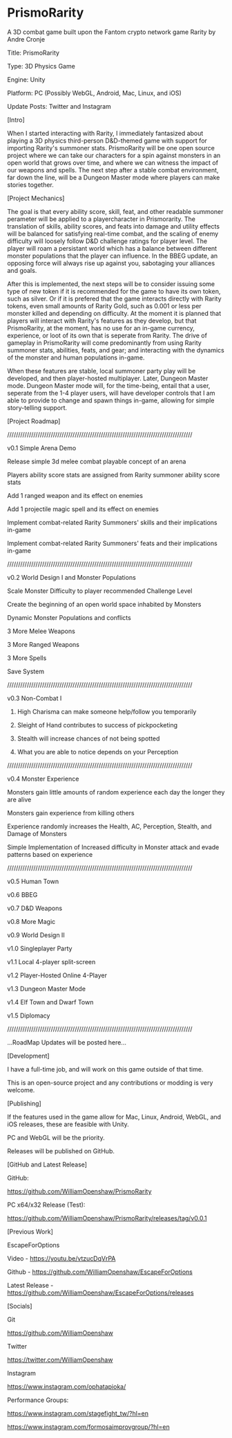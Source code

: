 # PrismoRarity
A 3D combat game built upon the Fantom crypto network game Rarity by Andre Cronje

Title: PrismoRarity

Type: 3D Physics Game

Engine: Unity

Platform: PC (Possibly WebGL, Android, Mac, Linux, and iOS)

Update Posts: Twitter and Instagram


[Intro]

When I started interacting with Rarity, I immediately fantasized about playing a 3D physics third-person D&D-themed game with support for importing Rarity's summoner stats. PrismoRarity will be one open source project where we can take our characters for a spin against monsters in an open world that grows over time, and where we can witness the impact of our weapons and spells. The next step after a stable combat environment, far down the line, will be a Dungeon Master mode where players can make stories together.

[Project Mechanics]

The goal is that every ability score, skill, feat, and other readable summoner perameter will be applied to a playercharacter in Prismorarity. The translation of skills, ability scores, and feats into damage and utility effects will be balanced for satisfying real-time combat, and the scaling of enemy difficulty will loosely follow D&D challenge ratings for player level. The player will roam a persistant world which has a balance between different monster populations that the player can influence. In the BBEG update, an opposing force will always rise up against you, sabotaging your alliances and goals.

After this is implemented, the next steps will be to consider issuing some type of new token if it is recommended for the game to have its own token, such as silver. Or if it is prefered that the game interacts directly with Rarity tokens, even small amounts of Rarity Gold, such as 0.001 or less per monster killed and depending on difficulty. At the moment it is planned that players will interact with Rarity's features as they develop, but that PrismoRarity, at the moment, has no use for an in-game currency, experience, or loot of its own that is seperate from Rarity. The drive of gameplay in PrismoRarity will come predominantly from using Rarity summoner stats, abilities, feats, and gear; and interacting with the dynamics of the monster and human populations in-game.

When these features are stable, local summoner party play will be developed, and then player-hosted multiplayer. Later, Dungeon Master mode. Dungeon Master mode will, for the time-being, entail that a user, seperate from the 1-4 player users, will have developer controls that I am able to provide to change and spawn things in-game, allowing for simple story-telling support.

[Project Roadmap]

/////////////////////////////////////////////////////////////////////////////////////

v0.1 Simple Arena Demo

 Release simple 3d melee combat playable concept of an arena
 
 Players ability score stats are assigned from Rarity summoner ability score stats
 
 Add 1 ranged weapon and its effect on enemies
 
 Add 1 projectile magic spell and its effect on enemies
 
 Implement combat-related Rarity Summoners' skills and their implications in-game
 
 Implement combat-related Rarity Summoners' feats and their implications in-game
 
 /////////////////////////////////////////////////////////////////////////////////////

v0.2 World Design I and Monster Populations

 Scale Monster Difficulty to player recommended Challenge Level
 
 Create the beginning of an open world space inhabited by Monsters
 
 Dynamic Monster Populations and conflicts
 
 3 More Melee Weapons
 
 3 More Ranged Weapons
 
 3 More Spells
 
 Save System
 
 /////////////////////////////////////////////////////////////////////////////////////

v0.3 Non-Combat I

 1. High Charisma can make someone help/follow you temporarily
  
 2. Sleight of Hand contributes to success of pickpocketing
 
 3. Stealth will increase chances of not being spotted
 
 4. What you are able to notice depends on your Perception

/////////////////////////////////////////////////////////////////////////////////////

v0.4 Monster Experience

 Monsters gain little amounts of random experience each day the longer they are alive
 
 Monsters gain experience from killing others
 
 Experience randomly increases the Health, AC, Perception, Stealth, and Damage of Monsters
 
 Simple Implementation of Increased difficulty in Monster attack and evade patterns based on experience
 
 /////////////////////////////////////////////////////////////////////////////////////
 
v0.5 Human Town

v0.6 BBEG

v0.7 D&D Weapons

v0.8 More Magic

v0.9 World Design II

v1.0 Singleplayer Party

v1.1 Local 4-player split-screen

v1.2 Player-Hosted Online 4-Player

v1.3 Dungeon Master Mode

v1.4 Elf Town and Dwarf Town

v1.5 Diplomacy

/////////////////////////////////////////////////////////////////////////////////////

...RoadMap Updates will be posted here...

[Development]

I have a full-time job, and will work on this game outside of that time. 

This is an open-source project and any contributions or modding is very welcome.

[Publishing]

If the features used in the game allow for Mac, Linux, Android, WebGL, and iOS releases, these are feasible with Unity.

PC and WebGL will be the priority.

Releases will be published on GitHub.


[GitHub and Latest Release]

GitHub:

https://github.com/WilliamOpenshaw/PrismoRarity

PC x64/x32 Release (Test):

https://github.com/WilliamOpenshaw/PrismoRarity/releases/tag/v0.0.1

[Previous Work]

EscapeForOptions

Video - https://youtu.be/vtzucDqVrPA

Github - https://github.com/WilliamOpenshaw/EscapeForOptions

Latest Release - https://github.com/WilliamOpenshaw/EscapeForOptions/releases


[Socials]

Git

https://github.com/WilliamOpenshaw

Twitter

https://twitter.com/WilliamOpenshaw

Instagram

https://www.instagram.com/ophatapioka/

Performance Groups:

https://www.instagram.com/stagefight_tw/?hl=en

https://www.instagram.com/formosaimprovgroup/?hl=en

